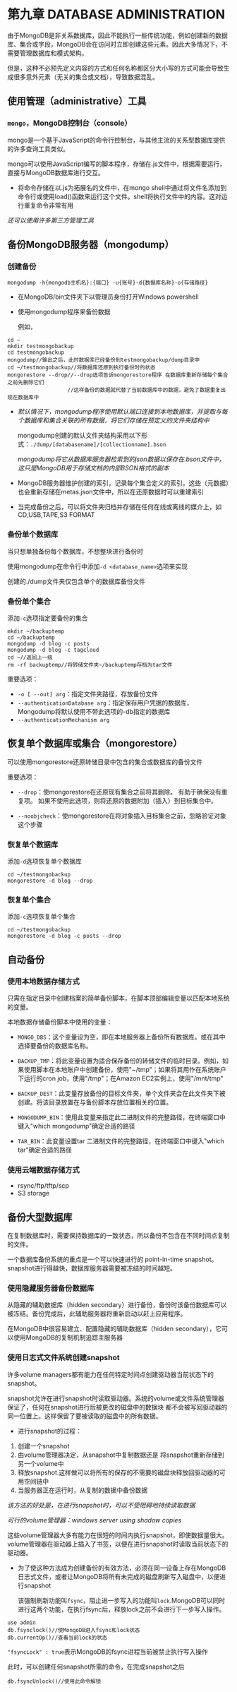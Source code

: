 # 第九章 DATABASE ADMINISTRATION

由于MongoDB是非关系数据库，因此不能执行一些传统功能，例如创建新的数据库、集合或字段，MongoDB会在访问时立即创建这些元素。因此大多情况下，不需要管理数据库和模式架构。

但是，这种不必预先定义内容的方式和任何名称都区分大小写的方式可能会导致生成很多意外元素（无关的集合或文档），导致数据混乱。

## 使用管理（administrative）工具

### `mongo`，MongoDB控制台（console）

mongo是一个基于JavaScript的命令行控制台，与其他主流的关系型数据库提供的许多查询工具类似。

mongo可以使用JavaScript编写的脚本程序，存储在.js文件中，根据需要运行，直接与MongoDB数据库进行交互。

+ 将命令存储在以.js为拓展名的文件中，在mongo shell中通过将文件名添加到命令行或使用load()函数来运行这个文件。shell将执行文件中的内容。这对运行重复命令非常有用

*还可以使用许多第三方管理工具*

## 备份MongoDB服务器（mongodump）

### 创建备份

`mongodump -h{mongodb主机名}:{端口} -u{账号}-d{数据库名称}-o{存储路径}`

+ 在MongoDB/bin文件夹下以管理员身份打开Windows powershell

+ 使用mongodump程序来备份数据

  例如，

```
cd ~
mkdir testmongobackup
cd testmongobackup
mongodump//输出之后，此时数据库已经备份到testmongobackup/dump目录中
cd ~/testmongobackup//将数据库还原到执行备份时的状态
mongorestore --drop//--drop选项告诉mongorestore程序 在数据库重新存储每个集合之前先删除它们
                   //这样备份的数据就代替了当前数据库中的数据，避免了数据重复出现在数据库中
```

+ *默认情况下，mongodump程序使用默认端口连接到本地数据库，并提取与每个数据库和集合关联的所有数据，将它们存储在预定义的文件夹结构中*

  mongodump创建的默认文件夹结构采用以下形式：`./dump/[databasename]/[collectionname].bson`

  *mongodump将它从数据库服务器检索到的json数据以保存在.bson文件中，这只是MongoDB用于存储文档的内部BSON格式的副本*

+ MongoDB服务器维护创建的索引，记录每个集合定义的索引。这些（元数据）也会重新存储在metas.json文件中，所以在还原数据时可以重建索引

+ 当完成备份之后，可以将文件夹归档并存储在任何在线或离线的媒介上，如CD,USB,TAPE,S3 FORMAT

### 备份单个数据库

当只想单独备份每个数据库，不想整块进行备份时

使用mongodump在命令行中添加`-d <database_name>`选项来实现

创建的./dump文件夹仅包含单个的数据库备份文件

### 备份单个集合

添加`-c`选项指定要备份的集合

```
mkdir ~/backuptemp
cd ~/backuptemp
mongodump -d blog -c posts
mongodump -d blog -c tagcloud
cd ~//返回上一级
rm -rf backuptemp//将转储文件夹~/backuptemp存档为tar文件
```

重要选项：

+ `-o [ --out] arg`：指定文件夹路径，存放备份文件
+ `--authenticationDatabase arg`：指定保存用户凭据的数据库，Mongodump将默认使用不带此选项的-db指定的数据库
+ `--authenticationMechanism arg`

## 恢复单个数据库或集合（mongorestore）

可以使用mongorestore还原转储目录中包含的集合或数据库的备份文件

重要选项：

+ `--drop`：使mongorestore在还原现有集合之前将其删除。 有助于确保没有重复项。 如果不使用此选项，则将还原的数据附加（插入）到目标集合中。

+ `--noobjcheck`：使mongorestore在将对象插入目标集合之前，忽略验证对象这个步骤

### 恢复单个数据库

添加`-d`选项恢复单个数据库

```
cd ~/testmongobackup
mongorestore -d blog --drop
```

### 恢复单个集合

添加`-c`选项恢复单个集合

```
cd ~/testmongobackup
mongorestore -d blog -c posts --drop
```

## 自动备份

### 使用本地数据存储方式

只需在指定目录中创建档案的简单备份脚本，在脚本顶部编辑变量以匹配本地系统的变量。

本地数据存储备份脚本中使用的变量：

+ `MONGO_DBS`：这个变量设为空，即在本地服务器上备份所有数据库。或在其中选择要备份的数据库名称。

+ `BACKUP_TMP`：将此变量设置为适合保存备份的转储文件的临时目录。例如，如果使用脚本在本地账户中创建备份，使用"~/tmp"；如果将其用作在系统账户下运行的cron job，使用"/tmp"；在Amazon EC2实例上，使用"/mnt/tmp"

+ `BACKUP_DEST`：此变量存放备份的目标文件夹，单个文件夹会在此文件夹下被创建。将该目录放置在与备份脚本存放位置相关的位置。

+ `MONGODUMP_BIN`：使用此变量来指定此二进制文件的完整路径，在终端窗口中键入"which mongodump"确定合适的路径

+ `TAR_BIN`：此变量设置tar 二进制文件的完整路径，在终端窗口中键入"which tar"确定合适的路径

### 使用云端数据存储方式

+ rsync/ftp/tftp/scp
+ S3 storage

## 备份大型数据库

在复制数据库时，需要保持数据库的一致状态，所以备份不包含在不同时间点复制的文件。

一个数据库备份系统的重点是一个可以快速进行的 point-in-time snapshot。snapshot进行得越快，数据库服务器需要被冻结的时间越短。

### 使用隐藏服务器备份数据库

从隐藏的辅助数据库（hidden secondary）进行备份，备份时该备份数据库可以被冻结。备份完成后，此辅助服务器将重新启动以赶上应用程序。

在MongoDB中很容易建立、配置隐藏的辅助数据库（hidden secondary），它可以使用MongoDB的复制机制追踪主服务器

### 使用日志式文件系统创建snapshot

许多volume managers都有能力在任何特定时间点创建驱动器当前状态下的snapshot。

snapshot允许在进行snapshot时读取驱动器。系统的volume或文件系统管理器保证了，任何在snapshot进行后被更改的磁盘中的数据块 都不会被写回驱动器的同一位置上。这样保留了要被读取的磁盘中的所有数据。

+ 进行snapshot的过程：

1. 创建一个snapshot
2. 由volume管理器决定，从snapshot中复制数据还是 将snapshot重新存储到另一个volume中
3. 释放snapshot.这样做可以将所有的保存的不需要的磁盘块释放回驱动器的可用空间链中
4. 当服务器正在运行时，从复制的数据中备份数据

*该方法的好处是，在进行snapshot时，可以不受阻碍地持续读取数据*

*可行的volume管理器：windows server using shadow copies*

这些volume管理器大多有能力在很短的时间内执行snapshot，即使数据量很大。volume管理器在驱动器上插入了书签，以便在进行snapshot时读取当前状态下的驱动器。

+ 为了使这种方法成为创建备份的有效方法，必须在同一设备上存在MongoDB日志式文件，或者让MongoDB将所有未完成的磁盘刷新写入磁盘中，以便进行snapshot

  该强制刷新功能叫`fsync`，阻止进一步写入的功能叫`lock`.MongoDB可以同时进行这两个功能，在执行fsync后，释放lock之前不会进行下一步写入操作。

```
use admin
db.fsynclock()//使MongoDB进入fsync和lock状态
db.currentOp()//查看当前lock的状态
```

`"fsyncLock" : true`表示MongoDB的fsync进程当前被禁止执行写入操作

此时，可以创建任何snapshot所需的命令，在完成snapshot之后

```
db.fsyncUnlock()//使用此命令解锁
```











































